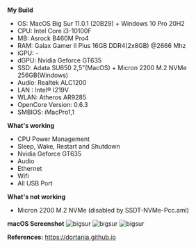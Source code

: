 **My Build**
- OS: MacOS Big Sur 11.0.1 (20B29) + Windows 10 Pro 20H2
- CPU: Intel Core i3-10100F
- MB: Asrock B460M Pro4
- RAM: Galax Gamer II Plus 16GB DDR4(2x8GB) @2666 Mhz
- iGPU: -
- dGPU: Nvidia Geforce GT635 
- SSD: Adata SU650 2,5"(MacOS) + Micron 2200 M.2 NVMe 256GB(Windows)
- Audio: Realtek ALC1200
- LAN : Intel® I219V
- WLAN: Atheros AR9285
- OpenCore Version: 0.6.3
- SMBIOS: iMacPro1,1

**What's working**
- CPU Power Management
- Sleep, Wake, Restart and Shutdown
- Nvidia Geforce GT635
- Audio
- Ethernet
- Wifi
- All USB Port

**What's not working**
- Micron 2200 M.2 NVMe (disabled by SSDT-NVMe-Pcc.aml)

**macOS Screenshot**
![bigsur](https://i.ibb.co/YXwdb63/Screen-Shot-2020-11-21-at-20-49-42.png)
![bigsur](https://i.ibb.co/M6cR4QD/Screen-Shot-2020-11-27-at-14-14-10.png)
![bigsur](https://i.ibb.co/TKPMc21/Screen-Shot-2020-11-27-at-14-13-44.png)

**References:**
https://dortania.github.io
